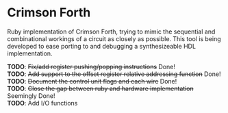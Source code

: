 # Crimson Forth

Ruby implementation of Crimson Forth, trying to mimic the sequential and combinational workings of a circuit as closely as possible. This tool is being developed to ease porting to and debugging a synthesizeable HDL implementation.

**TODO**: ~~Fix/add register pushing/popping instructions~~ Done!  
**TODO**: ~~Add support to the offset register relative addressing function~~ Done!  
**TODO**: ~~Document the control unit flags and each wire~~ Done!  
**TODO**: ~~Close the gap between ruby and hardware implementation~~  Seemingly Done!  
**TODO**: Add I/O functions  